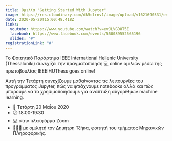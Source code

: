```yaml
---
title: Ομιλία "Getting Started With Jupyter"
image: https://res.cloudinary.com/dk5dlrnv1/image/upload/v1621690331/events/97999642_3421909941172449_6369184733280075776_n.jpg_veovxm.jpg
date: 2020-05-20T15:00:48.418Z
links:
  youtube: https://www.youtube.com/watch?v=evJLVGD8T5E
  facebook: https://www.facebook.com/events/550089552565196
  slides: "#"
registrationLink: "#"
---
```

Το Φοιτητικό Παράρτημα IEEE International Hellenic University (Thessaloniki) συνεχίζει την πραγματοποίηση 💻 online ομιλιών μέσω της πρωτοβουλίας IEEEIHUThess goes online!

Αυτή την Τετάρτη συνεχίζουμε μαθαίνοντας τις λειτουργίες του προγράμματος Jupyter, πώς να φτιάχνουμε notebooks αλλά και πώς μπορούμε να το χρησιμοποιήσουμε για ανάπτυξη αλγορίθμων machine learning.

- 📆 Τετάρτη 20 Μαΐου 2020
- 🕖 18:00-19:30
- 💻 στην πλατφόρμα Zoom
- 💁🏻‍♂‍ με ομιλητή τον Δημήτρη Τζήκα, φοιτητή του τμήματος Μηχανικών ΠΛηροφορικής.